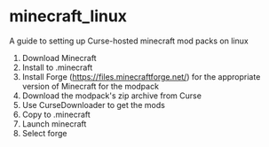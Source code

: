 # minecraft_linux
A guide to setting up Curse-hosted minecraft mod packs on linux

1) Download Minecraft
2) Install to .minecraft
3) Install Forge (https://files.minecraftforge.net/) for the appropriate version of Minecraft for the modpack
4) Download the modpack's zip archive from Curse
5) Use CurseDownloader to get the mods
6) Copy to .minecraft
7) Launch minecraft
8) Select forge
